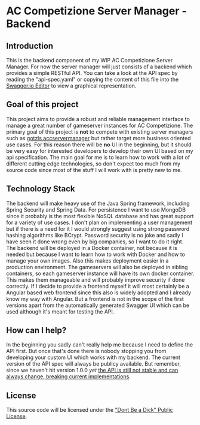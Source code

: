 # AC Competizione Server Manager - Backend

## Introduction
This is the backend component of my WIP AC Competizione Server Manager.
For now the server manager will just consists of a backend which provides a simple RESTful API.
You can take a look at the API spec by reading the "api-spec.yaml" or copying the content of this file into the [Swagger.io Editor](http://editor.swagger.io/) to view a graphical representation.

## Goal of this project
This project aims to provide a robust and reliable management interface to manage a great number of gameserver instances for AC Competizione.
The primary goal of this project is **not** to compete with existing server managers such as [gotzls accservermanager](https://github.com/gotzl/accservermanager) but rather target more business oriented use cases. For this reason there will be **no** UI in the beginning, but it should be very easy for interested developers to develop their own UI based on my api specification.
The main goal for me is to learn how to work with a lot of different cutting edge technologies, so don't expect too much from my source code since most of the stuff I will work with is pretty new to me.

## Technology Stack
The backend will make heavy use of the Java Spring framework, including Spring Security and Spring Data.
For persistence I want to use MongoDB since it probably is the most flexible NoSQL database and has great support for a variety of use cases.
I don't plan on implementing a user management but if there is a need for it I would strongly suggest using strong password hashing algorithms like BCrypt. Password security is no joke and sadly I have seen it done wrong even by big companies, so I want to do it right.
The backend will be deployed in a Docker container, not because it is needed but because I want to learn how to work with Docker and how to manage your own images. Also this makes deployment easier in a production environment.
The gameservers will also be deployed in sibling containers, so each gameserver instance will have its own docker container. This makes them manageable and will probably improve security if done correctly.
If I decide to provide a frontend myself it will most certainly be a Angular based web frontend since this also is widely adopted and I already know my way with Angular. But a frontend is not in the scope of the first versions apart from the automatically generated Swagger UI which can be used although it's meant for testing the API.

## How can I help?
In the beginning you sadly can't really help me because I need to define the API first. But once that's done there is nobody stopping you from developing your custom UI which works with my backend. The current version of the API spec will always be publicy available. But remember, since we haven't hit version 1.0.0 *yet* [the API is still not stable and can always change, breaking current implementations](https://semver.org/#spec-item-4).

## License
This source code will be licensed under the ["Dont Be a Dick" Public License](https://dbad-license.org/).
